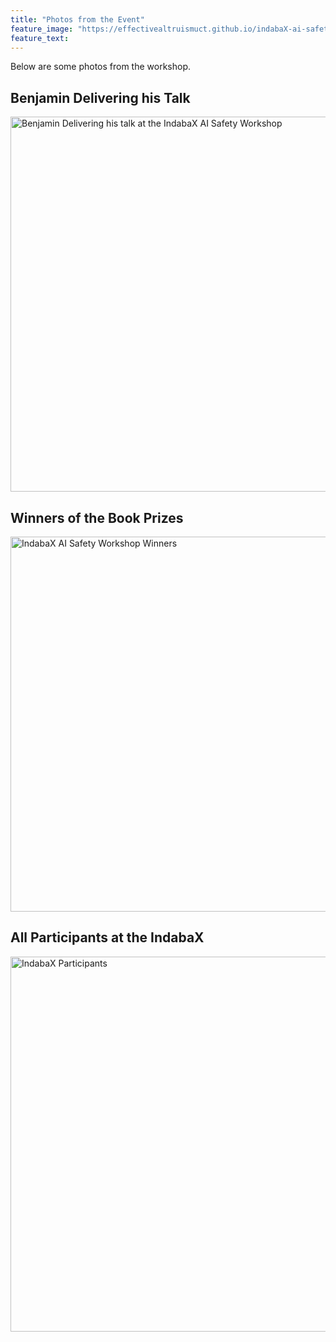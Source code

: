 ```yaml
---
title: "Photos from the Event"
feature_image: "https://effectivealtruismuct.github.io/indabaX-ai-safety-workshop-2023/assets/images/UCT.jpg"
feature_text:
---
```


Below are some photos from the workshop.

## Benjamin Delivering his Talk
<img src="https://effectivealtruismuct.github.io/indabaX-ai-safety-workshop-2023/assets/images/ben_talk.jpeg" width="600" height="600" alt="Benjamin Delivering his talk at the IndabaX AI Safety Workshop">

## Winners of the Book Prizes
<img src="https://effectivealtruismuct.github.io/indabaX-ai-safety-workshop-2023/assets/images/indabax_ai_safety_workshop.jpeg" width="600" height="600" alt="IndabaX AI Safety Workshop Winners">

## All Participants at the IndabaX
<img src="https://effectivealtruismuct.github.io/indabaX-ai-safety-workshop-2023/assets/images/indabax.jpg" width="600" height="600" alt="IndabaX Participants">
